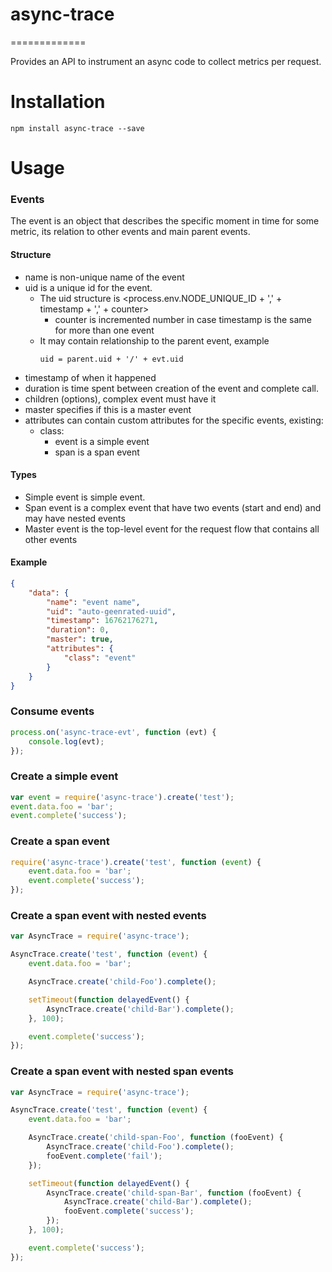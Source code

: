# async-trace
=============

Provides an API to instrument an async code to collect metrics per request.

# Installation

`npm install async-trace --save`

# Usage

### Events

The event is an object that describes the specific moment in time for some metric, its relation to other events and main parent events.

#### Structure
 * name is non-unique name of the event
 * uid is a unique id for the event.
   * The uid structure is <process.env.NODE_UNIQUE_ID + ',' + timestamp + ',' + counter>
     * counter is incremented number in case timestamp is the same for more than one event
   * It may contain relationship to the parent event, example
     ```
     uid = parent.uid + '/' + evt.uid
     ```
 * timestamp of when it happened
 * duration is time spent between creation of the event and complete call.
 * children (options), complex event must have it
 * master specifies if this is a master event
 * attributes can contain custom attributes for the specific events, existing:
    * class:
        * event is a simple event
        * span is a span event

#### Types
* Simple event is simple event.
* Span event is a complex event that have two events (start and end) and may have nested events
* Master event is the top-level event for the request flow that contains all other events

#### Example
```json
{
    "data": {
        "name": "event name",
        "uid": "auto-geenrated-uuid",
        "timestamp": 16762176271,
        "duration": 0,
        "master": true,
        "attributes": {
            "class": "event"
        }
    }
}
```

### Consume events
```javascript
process.on('async-trace-evt', function (evt) {
    console.log(evt);
});
```

### Create a simple event
```javascript
var event = require('async-trace').create('test');
event.data.foo = 'bar';
event.complete('success');
```

### Create a span event
```javascript
require('async-trace').create('test', function (event) {
    event.data.foo = 'bar';
    event.complete('success');
});
```

### Create a span event with nested events
```javascript
var AsyncTrace = require('async-trace');

AsyncTrace.create('test', function (event) {
    event.data.foo = 'bar';

    AsyncTrace.create('child-Foo').complete();

    setTimeout(function delayedEvent() {        
        AsyncTrace.create('child-Bar').complete();
    }, 100);

    event.complete('success');
});
```

### Create a span event with nested span events
```javascript
var AsyncTrace = require('async-trace');

AsyncTrace.create('test', function (event) {
    event.data.foo = 'bar';

    AsyncTrace.create('child-span-Foo', function (fooEvent) {
        AsyncTrace.create('child-Foo').complete();
        fooEvent.complete('fail');
    });

    setTimeout(function delayedEvent() {        
        AsyncTrace.create('child-span-Bar', function (fooEvent) {
            AsyncTrace.create('child-Bar').complete();
            fooEvent.complete('success');
        });
    }, 100);

    event.complete('success');
});
```
